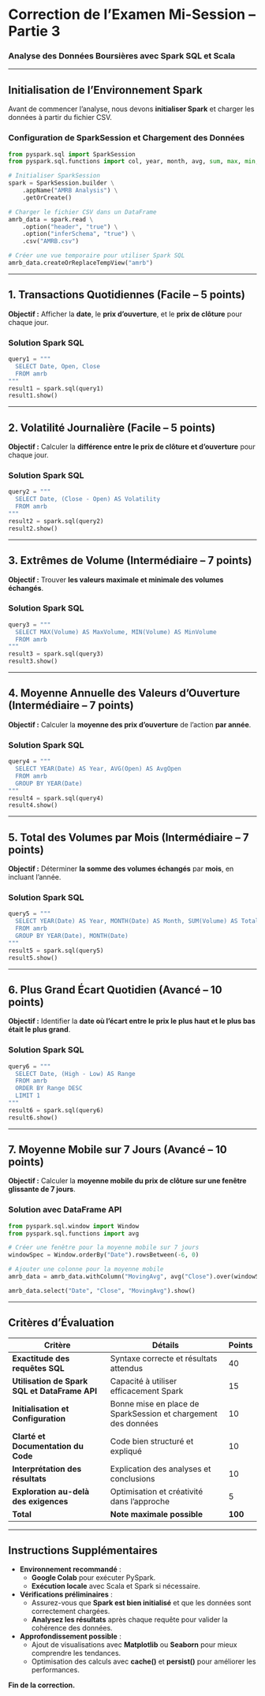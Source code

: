 # **Correction de l’Examen Mi-Session – Partie 3**  
### **Analyse des Données Boursières avec Spark SQL et Scala**  

---

## **Initialisation de l’Environnement Spark**  

Avant de commencer l’analyse, nous devons **initialiser Spark** et charger les données à partir du fichier CSV.  

### **Configuration de SparkSession et Chargement des Données**  

```python
from pyspark.sql import SparkSession
from pyspark.sql.functions import col, year, month, avg, sum, max, min, expr, round, window

# Initialiser SparkSession
spark = SparkSession.builder \
    .appName("AMRB Analysis") \
    .getOrCreate()

# Charger le fichier CSV dans un DataFrame
amrb_data = spark.read \
    .option("header", "true") \
    .option("inferSchema", "true") \
    .csv("AMRB.csv")

# Créer une vue temporaire pour utiliser Spark SQL
amrb_data.createOrReplaceTempView("amrb")
```

---

## **1. Transactions Quotidiennes (Facile – 5 points)**  
**Objectif :** Afficher la **date**, le **prix d’ouverture**, et le **prix de clôture** pour chaque jour.  

### **Solution Spark SQL**
```python
query1 = """
  SELECT Date, Open, Close 
  FROM amrb
"""
result1 = spark.sql(query1)
result1.show()
```

---

## **2. Volatilité Journalière (Facile – 5 points)**  
**Objectif :** Calculer la **différence entre le prix de clôture et d’ouverture** pour chaque jour.  

### **Solution Spark SQL**
```python
query2 = """
  SELECT Date, (Close - Open) AS Volatility 
  FROM amrb
"""
result2 = spark.sql(query2)
result2.show()
```

---

## **3. Extrêmes de Volume (Intermédiaire – 7 points)**  
**Objectif :** Trouver **les valeurs maximale et minimale des volumes échangés**.  

### **Solution Spark SQL**
```python
query3 = """
  SELECT MAX(Volume) AS MaxVolume, MIN(Volume) AS MinVolume
  FROM amrb
"""
result3 = spark.sql(query3)
result3.show()
```

---

## **4. Moyenne Annuelle des Valeurs d’Ouverture (Intermédiaire – 7 points)**  
**Objectif :** Calculer la **moyenne des prix d’ouverture** de l’action **par année**.  

### **Solution Spark SQL**
```python
query4 = """
  SELECT YEAR(Date) AS Year, AVG(Open) AS AvgOpen 
  FROM amrb
  GROUP BY YEAR(Date)
"""
result4 = spark.sql(query4)
result4.show()
```

---

## **5. Total des Volumes par Mois (Intermédiaire – 7 points)**  
**Objectif :** Déterminer **la somme des volumes échangés** par **mois**, en incluant l’année.  

### **Solution Spark SQL**
```python
query5 = """
  SELECT YEAR(Date) AS Year, MONTH(Date) AS Month, SUM(Volume) AS TotalVolume
  FROM amrb
  GROUP BY YEAR(Date), MONTH(Date)
"""
result5 = spark.sql(query5)
result5.show()
```

---

## **6. Plus Grand Écart Quotidien (Avancé – 10 points)**  
**Objectif :** Identifier la **date où l’écart entre le prix le plus haut et le plus bas était le plus grand**.  

### **Solution Spark SQL**
```python
query6 = """
  SELECT Date, (High - Low) AS Range
  FROM amrb
  ORDER BY Range DESC
  LIMIT 1
"""
result6 = spark.sql(query6)
result6.show()
```

---

## **7. Moyenne Mobile sur 7 Jours (Avancé – 10 points)**  
**Objectif :** Calculer la **moyenne mobile du prix de clôture sur une fenêtre glissante de 7 jours**.  

### **Solution avec DataFrame API**  
```python
from pyspark.sql.window import Window
from pyspark.sql.functions import avg

# Créer une fenêtre pour la moyenne mobile sur 7 jours
windowSpec = Window.orderBy("Date").rowsBetween(-6, 0)

# Ajouter une colonne pour la moyenne mobile
amrb_data = amrb_data.withColumn("MovingAvg", avg("Close").over(windowSpec))

amrb_data.select("Date", "Close", "MovingAvg").show()
```

---

## **Critères d’Évaluation**  

| Critère | Détails | Points |
|---------|---------|--------|
| **Exactitude des requêtes SQL** | Syntaxe correcte et résultats attendus | 40 |
| **Utilisation de Spark SQL et DataFrame API** | Capacité à utiliser efficacement Spark | 15 |
| **Initialisation et Configuration** | Bonne mise en place de SparkSession et chargement des données | 10 |
| **Clarté et Documentation du Code** | Code bien structuré et expliqué | 10 |
| **Interprétation des résultats** | Explication des analyses et conclusions | 10 |
| **Exploration au-delà des exigences** | Optimisation et créativité dans l’approche | 5 |
| **Total** | **Note maximale possible** | **100** |

---

## **Instructions Supplémentaires**  

- **Environnement recommandé** :  
  - **Google Colab** pour exécuter PySpark.  
  - **Exécution locale** avec Scala et Spark si nécessaire.  
- **Vérifications préliminaires** :  
  - Assurez-vous que **Spark est bien initialisé** et que les données sont correctement chargées.  
  - **Analysez les résultats** après chaque requête pour valider la cohérence des données.  
- **Approfondissement possible** :  
  - Ajout de visualisations avec **Matplotlib** ou **Seaborn** pour mieux comprendre les tendances.  
  - Optimisation des calculs avec **cache()** et **persist()** pour améliorer les performances.  

**Fin de la correction.**
